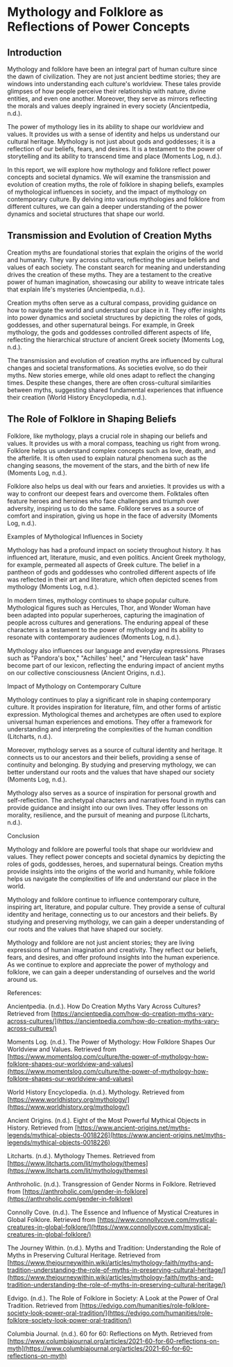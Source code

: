 # Mythology and Folklore as Reflections of Power Concepts

## Introduction

Mythology and folklore have been an integral part of human culture since the dawn of civilization. They are not just ancient bedtime stories; they are windows into understanding each culture's worldview. These tales provide glimpses of how people perceive their relationship with nature, divine entities, and even one another. Moreover, they serve as mirrors reflecting the morals and values deeply ingrained in every society (Ancientpedia, n.d.).

The power of mythology lies in its ability to shape our worldview and values. It provides us with a sense of identity and helps us understand our cultural heritage. Mythology is not just about gods and goddesses; it is a reflection of our beliefs, fears, and desires. It is a testament to the power of storytelling and its ability to transcend time and place (Moments Log, n.d.).

In this report, we will explore how mythology and folklore reflect power concepts and societal dynamics. We will examine the transmission and evolution of creation myths, the role of folklore in shaping beliefs, examples of mythological influences in society, and the impact of mythology on contemporary culture. By delving into various mythologies and folklore from different cultures, we can gain a deeper understanding of the power dynamics and societal structures that shape our world.

## Transmission and Evolution of Creation Myths

Creation myths are foundational stories that explain the origins of the world and humanity. They vary across cultures, reflecting the unique beliefs and values of each society. The constant search for meaning and understanding drives the creation of these myths. They are a testament to the creative power of human imagination, showcasing our ability to weave intricate tales that explain life's mysteries (Ancientpedia, n.d.).

Creation myths often serve as a cultural compass, providing guidance on how to navigate the world and understand our place in it. They offer insights into power dynamics and societal structures by depicting the roles of gods, goddesses, and other supernatural beings. For example, in Greek mythology, the gods and goddesses controlled different aspects of life, reflecting the hierarchical structure of ancient Greek society (Moments Log, n.d.).

The transmission and evolution of creation myths are influenced by cultural changes and societal transformations. As societies evolve, so do their myths. New stories emerge, while old ones adapt to reflect the changing times. Despite these changes, there are often cross-cultural similarities between myths, suggesting shared fundamental experiences that influence their creation (World History Encyclopedia, n.d.).

## The Role of Folklore in Shaping Beliefs

Folklore, like mythology, plays a crucial role in shaping our beliefs and values. It provides us with a moral compass, teaching us right from wrong. Folklore helps us understand complex concepts such as love, death, and the afterlife. It is often used to explain natural phenomena such as the changing seasons, the movement of the stars, and the birth of new life (Moments Log, n.d.).

Folklore also helps us deal with our fears and anxieties. It provides us with a way to confront our deepest fears and overcome them. Folktales often feature heroes and heroines who face challenges and triumph over adversity, inspiring us to do the same. Folklore serves as a source of comfort and inspiration, giving us hope in the face of adversity (Moments Log, n.d.).

Examples of Mythological Influences in Society

Mythology has had a profound impact on society throughout history. It has influenced art, literature, music, and even politics. Ancient Greek mythology, for example, permeated all aspects of Greek culture. The belief in a pantheon of gods and goddesses who controlled different aspects of life was reflected in their art and literature, which often depicted scenes from mythology (Moments Log, n.d.).

In modern times, mythology continues to shape popular culture. Mythological figures such as Hercules, Thor, and Wonder Woman have been adapted into popular superheroes, capturing the imagination of people across cultures and generations. The enduring appeal of these characters is a testament to the power of mythology and its ability to resonate with contemporary audiences (Moments Log, n.d.).

Mythology also influences our language and everyday expressions. Phrases such as "Pandora's box," "Achilles' heel," and "Herculean task" have become part of our lexicon, reflecting the enduring impact of ancient myths on our collective consciousness (Ancient Origins, n.d.).

Impact of Mythology on Contemporary Culture

Mythology continues to play a significant role in shaping contemporary culture. It provides inspiration for literature, film, and other forms of artistic expression. Mythological themes and archetypes are often used to explore universal human experiences and emotions. They offer a framework for understanding and interpreting the complexities of the human condition (Litcharts, n.d.).

Moreover, mythology serves as a source of cultural identity and heritage. It connects us to our ancestors and their beliefs, providing a sense of continuity and belonging. By studying and preserving mythology, we can better understand our roots and the values that have shaped our society (Moments Log, n.d.).

Mythology also serves as a source of inspiration for personal growth and self-reflection. The archetypal characters and narratives found in myths can provide guidance and insight into our own lives. They offer lessons on morality, resilience, and the pursuit of meaning and purpose (Litcharts, n.d.).

Conclusion

Mythology and folklore are powerful tools that shape our worldview and values. They reflect power concepts and societal dynamics by depicting the roles of gods, goddesses, heroes, and supernatural beings. Creation myths provide insights into the origins of the world and humanity, while folklore helps us navigate the complexities of life and understand our place in the world.

Mythology and folklore continue to influence contemporary culture, inspiring art, literature, and popular culture. They provide a sense of cultural identity and heritage, connecting us to our ancestors and their beliefs. By studying and preserving mythology, we can gain a deeper understanding of our roots and the values that have shaped our society.

Mythology and folklore are not just ancient stories; they are living expressions of human imagination and creativity. They reflect our beliefs, fears, and desires, and offer profound insights into the human experience. As we continue to explore and appreciate the power of mythology and folklore, we can gain a deeper understanding of ourselves and the world around us.

References:

Ancientpedia. (n.d.). How Do Creation Myths Vary Across Cultures? Retrieved from [https://ancientpedia.com/how-do-creation-myths-vary-across-cultures/](https://ancientpedia.com/how-do-creation-myths-vary-across-cultures/)

Moments Log. (n.d.). The Power of Mythology: How Folklore Shapes Our Worldview and Values. Retrieved from [https://www.momentslog.com/culture/the-power-of-mythology-how-folklore-shapes-our-worldview-and-values](https://www.momentslog.com/culture/the-power-of-mythology-how-folklore-shapes-our-worldview-and-values)

World History Encyclopedia. (n.d.). Mythology. Retrieved from [https://www.worldhistory.org/mythology/](https://www.worldhistory.org/mythology/)

Ancient Origins. (n.d.). Eight of the Most Powerful Mythical Objects in History. Retrieved from [https://www.ancient-origins.net/myths-legends/mythical-objects-0018226](https://www.ancient-origins.net/myths-legends/mythical-objects-0018226)

Litcharts. (n.d.). Mythology Themes. Retrieved from [https://www.litcharts.com/lit/mythology/themes](https://www.litcharts.com/lit/mythology/themes)

Anthroholic. (n.d.). Transgression of Gender Norms in Folklore. Retrieved from [https://anthroholic.com/gender-in-folklore](https://anthroholic.com/gender-in-folklore)

Connolly Cove. (n.d.). The Essence and Influence of Mystical Creatures in Global Folklore. Retrieved from [https://www.connollycove.com/mystical-creatures-in-global-folklore/](https://www.connollycove.com/mystical-creatures-in-global-folklore/)

The Journey Within. (n.d.). Myths and Tradition: Understanding the Role of Myths in Preserving Cultural Heritage. Retrieved from [https://www.thejourneywithin.wiki/articles/mythology-faith/myths-and-tradition-understanding-the-role-of-myths-in-preserving-cultural-heritage/](https://www.thejourneywithin.wiki/articles/mythology-faith/myths-and-tradition-understanding-the-role-of-myths-in-preserving-cultural-heritage/)

Edvigo. (n.d.). The Role of Folklore in Society: A Look at the Power of Oral Tradition. Retrieved from [https://edvigo.com/humanities/role-folklore-society-look-power-oral-tradition/](https://edvigo.com/humanities/role-folklore-society-look-power-oral-tradition/)

Columbia Journal. (n.d.). 60 for 60: Reflections on Myth. Retrieved from [https://www.columbiajournal.org/articles/2021-60-for-60-reflections-on-myth](https://www.columbiajournal.org/articles/2021-60-for-60-reflections-on-myth)